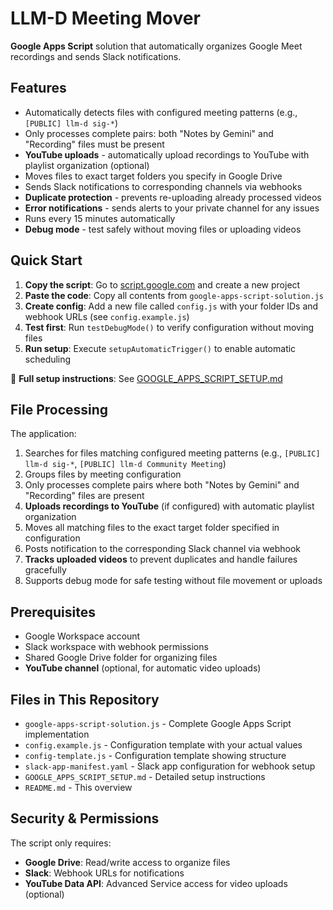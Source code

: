 # LLM-D Meeting Mover

**Google Apps Script** solution that automatically organizes Google Meet recordings and sends Slack notifications.

## Features

- Automatically detects files with configured meeting patterns (e.g., `[PUBLIC] llm-d sig-*`)
- Only processes complete pairs: both "Notes by Gemini" and "Recording" files must be present
- **YouTube uploads** - automatically upload recordings to YouTube with playlist organization (optional)
- Moves files to exact target folders you specify in Google Drive
- Sends Slack notifications to corresponding channels via webhooks
- **Duplicate protection** - prevents re-uploading already processed videos
- **Error notifications** - sends alerts to your private channel for any issues
- Runs every 15 minutes automatically
- **Debug mode** - test safely without moving files or uploading videos

## Quick Start

1. **Copy the script**: Go to [script.google.com](https://script.google.com) and create a new project
2. **Paste the code**: Copy all contents from `google-apps-script-solution.js`
3. **Create config**: Add a new file called `config.js` with your folder IDs and webhook URLs (see `config.example.js`)
4. **Test first**: Run `testDebugMode()` to verify configuration without moving files
5. **Run setup**: Execute `setupAutomaticTrigger()` to enable automatic scheduling

📖 **Full setup instructions**: See [GOOGLE_APPS_SCRIPT_SETUP.md](./GOOGLE_APPS_SCRIPT_SETUP.md)

## File Processing

The application:

1. Searches for files matching configured meeting patterns (e.g., `[PUBLIC] llm-d sig-*`, `[PUBLIC] llm-d Community Meeting`)
2. Groups files by meeting configuration
3. Only processes complete pairs where both "Notes by Gemini" and "Recording" files are present
4. **Uploads recordings to YouTube** (if configured) with automatic playlist organization
5. Moves all matching files to the exact target folder specified in configuration
6. Posts notification to the corresponding Slack channel via webhook
7. **Tracks uploaded videos** to prevent duplicates and handle failures gracefully
8. Supports debug mode for safe testing without file movement or uploads

## Prerequisites

- Google Workspace account
- Slack workspace with webhook permissions
- Shared Google Drive folder for organizing files
- **YouTube channel** (optional, for automatic video uploads)

## Files in This Repository

- `google-apps-script-solution.js` - Complete Google Apps Script implementation
- `config.example.js` - Configuration template with your actual values
- `config-template.js` - Configuration template showing structure
- `slack-app-manifest.yaml` - Slack app configuration for webhook setup
- `GOOGLE_APPS_SCRIPT_SETUP.md` - Detailed setup instructions
- `README.md` - This overview

## Security & Permissions

The script only requires:
- **Google Drive**: Read/write access to organize files
- **Slack**: Webhook URLs for notifications
- **YouTube Data API**: Advanced Service access for video uploads (optional)
